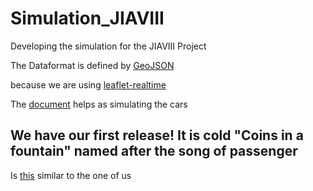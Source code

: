 # Simulation_JIAVIII
Developing the simulation for the JIAVIII Project

The Dataformat is defined by [GeoJSON](https://de.wikipedia.org/wiki/GeoJSON)

because we are using [leaflet-realtime](https://github.com/perliedman/leaflet-realtime)

The [document](https://github.com/movsim/traffic-simulation-de/blob/master/doc/TrafficSimulationDe.pdf) helps as simulating the cars

## We have our first release! It is cold "Coins in a fountain" named after the song of passenger








Is [this](https://github.com/Horacehxw/traffic_simulation) similar to the one of us